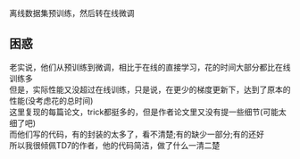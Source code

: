 离线数据集预训练，然后转在线微调


## 困惑
老实说，他们从预训练到微调，相比于在线的直接学习，花的时间大部分都比在线训练多  
但是，实际性能又没超过在线训练，只是说，在更少的梯度更新下，达到了原本的性能(没考虑花的总时间)  
这里复现的每篇论文，trick都挺多的，但是作者论文里又没有提一些细节(可能太细了吧)  
而他们写的代码，有的封装的太多了，看不清楚;有的缺少一部分;有的还好  
所以我很倾佩TD7的作者，他的代码简洁，做了什么一清二楚  
